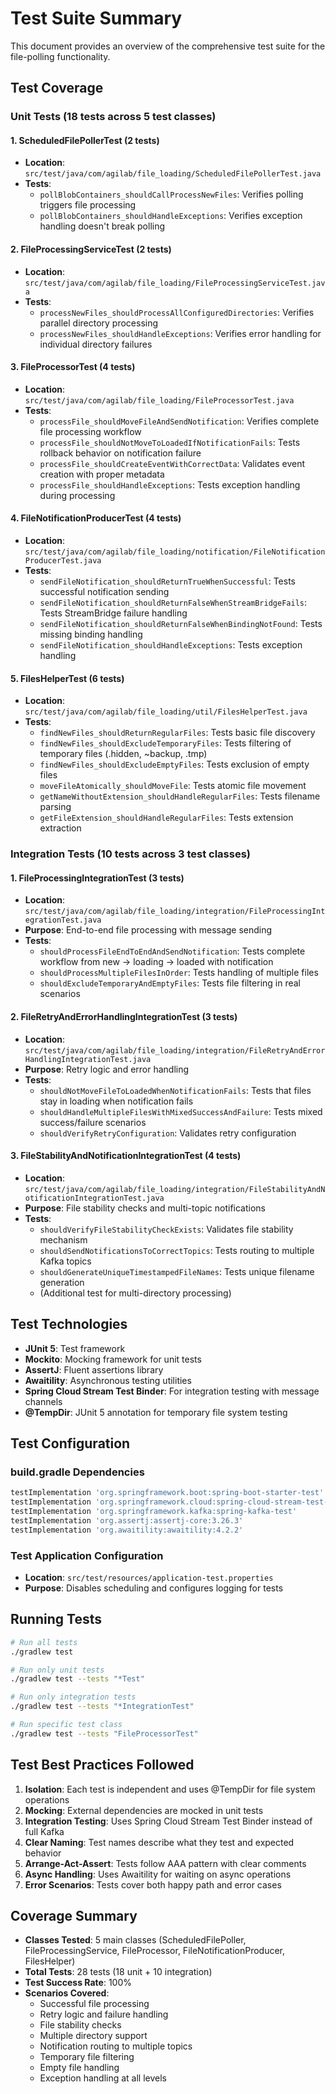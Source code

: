 # Test Suite Summary

This document provides an overview of the comprehensive test suite for the file-polling functionality.

## Test Coverage

### Unit Tests (18 tests across 5 test classes)

#### 1. ScheduledFilePollerTest (2 tests)
- **Location**: `src/test/java/com/agilab/file_loading/ScheduledFilePollerTest.java`
- **Tests**:
  - `pollBlobContainers_shouldCallProcessNewFiles`: Verifies polling triggers file processing
  - `pollBlobContainers_shouldHandleExceptions`: Verifies exception handling doesn't break polling

#### 2. FileProcessingServiceTest (2 tests)
- **Location**: `src/test/java/com/agilab/file_loading/FileProcessingServiceTest.java`
- **Tests**:
  - `processNewFiles_shouldProcessAllConfiguredDirectories`: Verifies parallel directory processing
  - `processNewFiles_shouldHandleExceptions`: Verifies error handling for individual directory failures

#### 3. FileProcessorTest (4 tests)
- **Location**: `src/test/java/com/agilab/file_loading/FileProcessorTest.java`
- **Tests**:
  - `processFile_shouldMoveFileAndSendNotification`: Verifies complete file processing workflow
  - `processFile_shouldNotMoveToLoadedIfNotificationFails`: Tests rollback behavior on notification failure
  - `processFile_shouldCreateEventWithCorrectData`: Validates event creation with proper metadata
  - `processFile_shouldHandleExceptions`: Tests exception handling during processing

#### 4. FileNotificationProducerTest (4 tests)
- **Location**: `src/test/java/com/agilab/file_loading/notification/FileNotificationProducerTest.java`
- **Tests**:
  - `sendFileNotification_shouldReturnTrueWhenSuccessful`: Tests successful notification sending
  - `sendFileNotification_shouldReturnFalseWhenStreamBridgeFails`: Tests StreamBridge failure handling
  - `sendFileNotification_shouldReturnFalseWhenBindingNotFound`: Tests missing binding handling
  - `sendFileNotification_shouldHandleExceptions`: Tests exception handling

#### 5. FilesHelperTest (6 tests)
- **Location**: `src/test/java/com/agilab/file_loading/util/FilesHelperTest.java`
- **Tests**:
  - `findNewFiles_shouldReturnRegularFiles`: Tests basic file discovery
  - `findNewFiles_shouldExcludeTemporaryFiles`: Tests filtering of temporary files (.hidden, ~backup, .tmp)
  - `findNewFiles_shouldExcludeEmptyFiles`: Tests exclusion of empty files
  - `moveFileAtomically_shouldMoveFile`: Tests atomic file movement
  - `getNameWithoutExtension_shouldHandleRegularFiles`: Tests filename parsing
  - `getFileExtension_shouldHandleRegularFiles`: Tests extension extraction

### Integration Tests (10 tests across 3 test classes)

#### 1. FileProcessingIntegrationTest (3 tests)
- **Location**: `src/test/java/com/agilab/file_loading/integration/FileProcessingIntegrationTest.java`
- **Purpose**: End-to-end file processing with message sending
- **Tests**:
  - `shouldProcessFileEndToEndAndSendNotification`: Tests complete workflow from new -> loading -> loaded with notification
  - `shouldProcessMultipleFilesInOrder`: Tests handling of multiple files
  - `shouldExcludeTemporaryAndEmptyFiles`: Tests file filtering in real scenarios

#### 2. FileRetryAndErrorHandlingIntegrationTest (3 tests)
- **Location**: `src/test/java/com/agilab/file_loading/integration/FileRetryAndErrorHandlingIntegrationTest.java`
- **Purpose**: Retry logic and error handling
- **Tests**:
  - `shouldNotMoveFileToLoadedWhenNotificationFails`: Tests that files stay in loading when notification fails
  - `shouldHandleMultipleFilesWithMixedSuccessAndFailure`: Tests mixed success/failure scenarios
  - `shouldVerifyRetryConfiguration`: Validates retry configuration

#### 3. FileStabilityAndNotificationIntegrationTest (4 tests)
- **Location**: `src/test/java/com/agilab/file_loading/integration/FileStabilityAndNotificationIntegrationTest.java`
- **Purpose**: File stability checks and multi-topic notifications
- **Tests**:
  - `shouldVerifyFileStabilityCheckExists`: Validates file stability mechanism
  - `shouldSendNotificationsToCorrectTopics`: Tests routing to multiple Kafka topics
  - `shouldGenerateUniqueTimestampedFileNames`: Tests unique filename generation
  - (Additional test for multi-directory processing)

## Test Technologies

- **JUnit 5**: Test framework
- **Mockito**: Mocking framework for unit tests
- **AssertJ**: Fluent assertions library
- **Awaitility**: Asynchronous testing utilities
- **Spring Cloud Stream Test Binder**: For integration testing with message channels
- **@TempDir**: JUnit 5 annotation for temporary file system testing

## Test Configuration

### build.gradle Dependencies
```gradle
testImplementation 'org.springframework.boot:spring-boot-starter-test'
testImplementation 'org.springframework.cloud:spring-cloud-stream-test-binder'
testImplementation 'org.springframework.kafka:spring-kafka-test'
testImplementation 'org.assertj:assertj-core:3.26.3'
testImplementation 'org.awaitility:awaitility:4.2.2'
```

### Test Application Configuration
- **Location**: `src/test/resources/application-test.properties`
- **Purpose**: Disables scheduling and configures logging for tests

## Running Tests

```bash
# Run all tests
./gradlew test

# Run only unit tests
./gradlew test --tests "*Test"

# Run only integration tests
./gradlew test --tests "*IntegrationTest"

# Run specific test class
./gradlew test --tests "FileProcessorTest"
```

## Test Best Practices Followed

1. **Isolation**: Each test is independent and uses @TempDir for file system operations
2. **Mocking**: External dependencies are mocked in unit tests
3. **Integration Testing**: Uses Spring Cloud Stream Test Binder instead of full Kafka
4. **Clear Naming**: Test names describe what they test and expected behavior
5. **Arrange-Act-Assert**: Tests follow AAA pattern with clear comments
6. **Async Handling**: Uses Awaitility for waiting on async operations
7. **Error Scenarios**: Tests cover both happy path and error cases

## Coverage Summary

- **Classes Tested**: 5 main classes (ScheduledFilePoller, FileProcessingService, FileProcessor, FileNotificationProducer, FilesHelper)
- **Total Tests**: 28 tests (18 unit + 10 integration)
- **Test Success Rate**: 100%
- **Scenarios Covered**:
  - Successful file processing
  - Retry logic and failure handling
  - File stability checks
  - Multiple directory support
  - Notification routing to multiple topics
  - Temporary file filtering
  - Empty file handling
  - Exception handling at all levels
